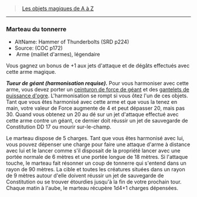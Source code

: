 ﻿> [Les objets magiques de A à Z](hd_magicitems_az_les_objets_magiques_de_a_a_z.md)

---

### Marteau du tonnerre

- AltName: Hammer of Thunderbolts (SRD p224)
- Source: (COC p172)
-  Arme (maillet d'armes), légendaire

Vous gagnez un bonus de +1 aux jets d'attaque et de dégâts effectués avec cette arme magique.

**_Tueur de géant (harmonisation requise)._** Pour vous harmoniser avec cette arme, vous devez porter un [ceinturon de force de géant](hd_magicitems_az_ceinturon_de_force_de_geant.md) et des [gantelets de puissance d'ogre](hd_magicitems_az_gantelets_de_puissance_dogre.md). L'harmonisation se rompt si vous ôtez l'un de ces objets. Tant que vous êtes harmonisé avec cette arme et que vous la tenez en main, votre valeur de Force augmente de 4 et peut dépasser 20, mais pas 30. Quand vous obtenez un 20 au dé sur un jet d'attaque effectué avec cette arme contre un géant, ce dernier doit réussir un jet de sauvegarde de Constitution DD 17 ou mourir sur-le-champ.

Le marteau dispose de 5 charges. Tant que vous êtes harmonisé avec lui, vous pouvez dépenser une charge pour faire une attaque d'arme à distance avec lui et le lancer comme s'il disposait de la propriété lancer avec une portée normale de 6 mètres et une portée longue de 18 mètres. Si l'attaque touche, le marteau fait résonner un coup de tonnerre qui s'entend dans un rayon de 90 mètres. La cible et toutes les créatures situées dans un rayon de 9 mètres autour d'elle doivent réussir un jet de sauvegarde de Constitution ou se trouver étourdies jusqu'à la fin de votre prochain tour. Chaque matin à l'aube, le marteau récupère 1d4+1 charges dépensées.

